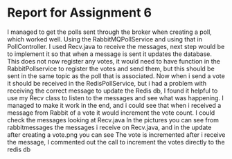 # Report for Assignment 6

I managed to get the polls sent through the broker when creating a poll, which worked well. Using the RabbitMQPollService and using that in PollController. I used Recv.java to receive the messages, next step would be to implement it so that when a message is sent it updates the database.
This does not now register any votes, it would need to have function in the RabbitPollservice to register the votes and send them, but this should be sent in the same topic as the poll that is associated.
Now when i send a vote it should be received in the RedisPollService, but i had a problem with receiving the correct message to update the Redis db,
I found it helpful to use my Recv class to listen to the messages and see what was happening.
I managed to make it work in the end, and i could see that when i received a message from Rabbit of a vote it would increment the vote count. I could check the messages looking at Recv.java In the pictures you can see from rabbitmessages the messages i receive on Recv.java, and in the update after creating a vote.png you can see The vote is incremented after i receive the message, I commented out the call to increment the votes directly to the redis db